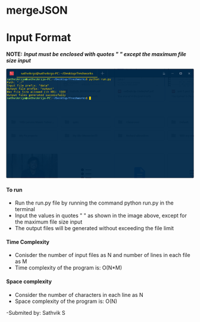 # mergeJSON

# Input Format
__NOTE:__ _**Input must be enclosed with quotes " " except the maximum file size input**_

![INPUTFOMRAT](https://github.com/sathvikrijo/mergeJSON/blob/master/input%20format.png)

#### To run
* Run the run.py file by running the command python run.py in the terminal
* Input the values in quotes " " as shown in the image above, except for the maximum file size input
* The output files will be generated without exceeding the file limit


#### Time Complexity
* Conisder the number of input files as N and number of lines in each file as M
* Time complexity of the program is: O(N*M)

#### Space complexity
* Consider the number of characters in each line as N
* Space complexity of the program is: O(N)

-Submited by: Sathvik S
